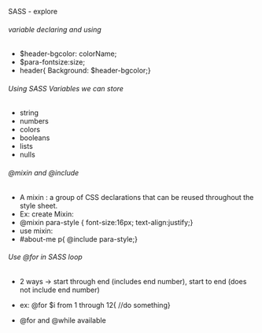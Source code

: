 SASS - explore

###### variable declaring and using
- $header-bgcolor: colorName;
- $para-fontsize:size;
- header{
    Background: $header-bgcolor;}


###### Using SASS Variables we can store 
- string  
- numbers
- colors
- booleans
- lists
- nulls


###### @mixin and @include 
- A mixin : a group of CSS declarations that can be reused throughout the style sheet.
- Ex: create Mixin: 
- @mixin para-style {
    font-size:16px;
    text-align:justify;}
- use mixin: 
- #about-me p{
    @include para-style;}

    
###### Use @for in SASS loop
- 2 ways -> start through end (includes end number), start to end (does not include end number)
- ex: @for $i from 1 through 12{
    //do something}

- @for and @while available 

###### 
###### 
###### 
###### 
###### 
###### 
###### 
###### 
###### 
###### 
###### 